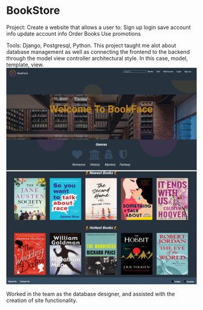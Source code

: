 # BookStore

Project: Create a website that allows a user to:
Sign up 
login 
save account info 
update account info 
Order Books
Use promotions

Tools: Django, Postgresql, Python.
This project taught me alot about database management as well as connecting the frontend to the backend through the model view controller architectural style. 
In this case, model, template, view.
<img src="images/Screenshot_2020-08-12 BookFace(1).png">
<img src = "images/Screenshot_2020-08-12 BookFace.jpg">

Worked in the team as the database designer, and assisted with the creation of site functionality.
